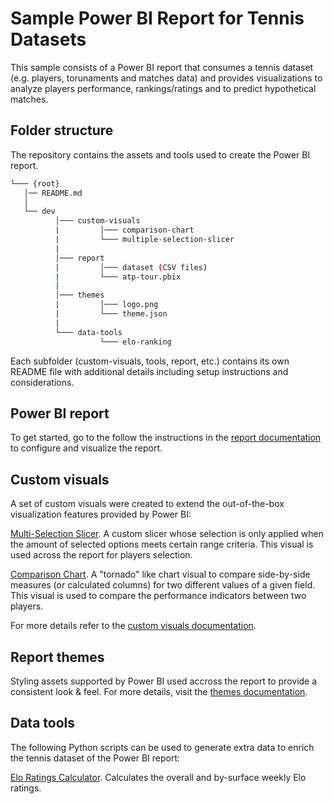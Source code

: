 # Sample Power BI Report for Tennis Datasets

This sample consists of a Power BI report that consumes a tennis dataset (e.g. players, torunaments and matches data) and provides visualizations to analyze players performance, rankings/ratings and to predict hypothetical matches.

## Folder structure
The repository contains the assets and tools used to create the Power BI report.

```bash
└─── {root}
   │── README.md
   │
   └── dev
          │─── custom-visuals
          |         │─── comparison-chart
          |         └─── multiple-selection-slicer
          |
          │─── report
          |         │─── dataset (CSV files)
          |         └─── atp-tour.pbix
          |
          │─── themes
          |         │─── logo.png
          |         └─── theme.json
          |
          └─── data-tools
                    └─── elo-ranking
```

Each subfolder (custom-visuals, tools, report, etc.) contains its own README file with additional details including setup instructions and considerations.

## Power BI report
To get started, go to the  follow the instructions in the [report documentation](report) to configure and visualize the report.

## Custom visuals
A set of custom visuals were created to extend the out-of-the-box visualization features provided by Power BI:

[Multi-Selection Slicer](custom-visuals/multiple-selection-slicer "Multiple Selection Slicer:"). A custom slicer whose selection is only applied when the amount of selected options meets certain range criteria. This visual is used across the report for players selection.

[Comparison Chart](custom-visuals/comparison-chart "Comparison chart:"). A "tornado" like chart visual to compare side-by-side measures (or calculated columns) for two different values of a given field. This visual is used to compare the performance indicators between two players.

For more details refer to the [custom visuals documentation](custom-visuals).

## Report themes
Styling assets supported by Power BI used accross the report to provide a consistent look & feel. For more details, visit the [themes documentation](themes).

## Data tools
The following Python scripts can be used to generate extra data to enrich the tennis dataset of the Power BI report:

[Elo Ratings Calculator](data-tools/elo-ranking "Elo Ratings Calculator"). Calculates the overall and by-surface weekly Elo ratings.
